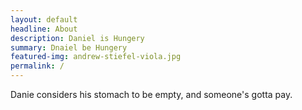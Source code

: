 ```yaml
---
layout: default
headline: About
description: Daniel is Hungery
summary: Dnaiel be Hungery
featured-img: andrew-stiefel-viola.jpg
permalink: /
---
```


Danie considers his stomach to be empty, and someone's gotta pay.
